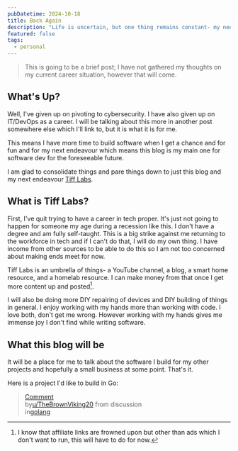 ```yaml
---
pubDatetime: 2024-10-18
title: Back Again
description: "Life is uncertain, but one thing remains constant- my need to keep my brain engaged."
featured: false
tags:
  - personal
---
```


> This is going to be a brief post; I have not gathered my thoughts on my current career situation, however that will come.

## What's Up?

Well, I've given up on pivoting to cybersecurity. I have also given up on IT/DevOps as a career. I will be talking about this
more in another post somewhere else which I'll link to, but it is what it is for me.

This means I have more time to build software when I get a chance and for fun and for my next endeavour which means
this blog is my main one for software dev for the foreseeable future.

I am glad to consolidate things and pare things down to just this blog and my next endeavour [Tiff Labs](https://tifflabs.org).

## What is Tiff Labs?

First, I've quit trying to have a career in tech proper. It's just not going to happen for someone my age during a recession
like this. I don't have a degree and am fully self-taught. This is a big strike against me returning to the workforce in tech and
if I can't do that, I will do my own thing. I have income from other sources to be able to do this so I am not too concerned about
making ends meet for now.

Tiff Labs is an umbrella of things- a YouTube channel, a blog, a smart home resource, and a homelab resource. I can make money from that once I get more content up and posted[^1].

I will also be doing more DIY repairing of devices and DIY building of things in general. I enjoy working with my hands more than working with code. I love both, don't get me wrong. However working with my hands gives me immense joy I don't find while writing software.

## What this blog will be

It will be a place for me to talk about the software I build for my other projects and hopefully a small business at some point. That's it.

Here is a project I'd like to build in Go:

<blockquote class="reddit-embed-bq" data-embed-height="364"><a href="https://www.reddit.com/r/golang/comments/1e6cwgi/comment/lds2v63/">Comment</a><br> by<a href="https://www.reddit.com/user/TheBrownViking20/">u/TheBrownViking20</a> from discussion<a href="https://www.reddit.com/r/golang/comments/1e6cwgi/what_is_the_most_interesting_golang_cli_app_youve/"></a><br> in<a href="https://www.reddit.com/r/golang/">golang</a></blockquote><script async="" src="https://embed.reddit.com/widgets.js" charset="UTF-8"></script>

[^1]: I know that affiliate links are frowned upon but other than ads which I don't want to run, this will have to do for now.
